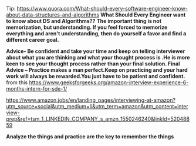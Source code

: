 Tip:
https://www.quora.com/What-should-every-software-engineer-know-about-data-structures-and-algorithms
**What Should Every Engineer want to know about DS and Algorithms??**
**The important thing is not memorization, but understanding. If you feel forced to memorize everything and aren't understanding, then do yourself a favor and find a different career goal.**

**Advice- Be confident and take your time and keep on telling interviewer about what you are thinking and what your thought process is .He is more keen to see your thought process rather than your final solution.
Final Advice – Practice makes a man perfect.Keep on practicing and your hard work will always be rewarded.You just have to be patient and confident.**
from this https://www.geeksforgeeks.org/amazon-interview-experience-6-months-intern-for-sde-1/

https://www.amazon.jobs/en/landing_pages/interviewing-at-amazon?utm_source=social&utm_medium=li&utm_term=amazon&utm_content=interview-prep&ref=tsm_1_LINKEDIN_COMPANY_s_amzn_1550246240&linkId=52048859

**Analyze the things and practice are the key to remember the things**



